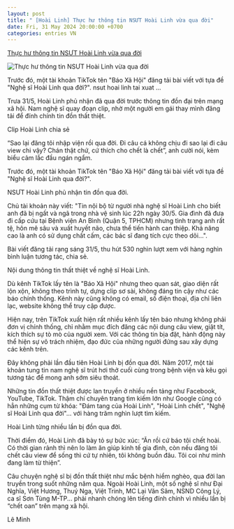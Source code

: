 ```yaml
---
layout: post
title: " [Hoài Linh] Thực hư thông tin NSƯT Hoài Linh vừa qua đời"
date: Fri, 31 May 2024 20:00:00 +0700
categories: entries VN
---
```

[Thực hư thông tin NSƯT Hoài Linh vừa qua đời](https://vietnamnet.vn/thuc-hu-thong-tin-nsut-hoai-linh-vua-qua-doi-2286436.html)

![Thực hư thông tin NSƯT Hoài Linh vừa qua đời](https://static-images.vnncdn.net/vps_images_publish/000001/000003/2024/5/31/thuc-hu-thong-tin-nsut-hoai-linh-vua-qua-doi-1730.jpg?width=0&s=IPaM8wdND9eRT0O35ZPt5w)

Trước đó, một tài khoản TikTok tên "Báo Xã Hội" đăng tải bài viết với tựa đề "Nghệ sĩ Hoài Linh qua đời?". nsut hoai linh tai xuat ...

Trưa 31/5, Hoài Linh phủ nhận đã qua đời trước thông tin đồn đại trên mạng xã hội. Nam nghệ sĩ quay đoạn clip, nhờ một người em gái thay mình đăng tải để đính chính tin đồn thất thiệt.

Clip Hoài Linh chia sẻ

“Sao lại đăng tôi nhập viện rồi qua đời. Đi câu cá không chịu đi sao lại đi câu view chi vậy? Chán thật chứ, cứ thích cho chết là chết”, anh cười nói, kèm biểu cảm lắc đầu ngán ngẩm.

Trước đó, một tài khoản TikTok tên "Báo Xã Hội" đăng tải bài viết với tựa đề "Nghệ sĩ Hoài Linh qua đời?".

NSƯT Hoài Linh phủ nhận tin đồn qua đời.

Chủ tài khoản này viết: "Tin nội bộ từ người nhà nghệ sĩ Hoài Linh cho biết anh đã bị ngất và ngã trong nhà vệ sinh lúc 22h ngày 30/5. Gia đình đã đưa đi cấp cứu tại Bệnh viện An Bình (Quận 5, TPHCM) nhưng tình trạng anh rất tệ, hôn mê sâu và xuất huyết não, chưa thể tiến hành can thiệp. Khả năng cao là anh có sử dụng chất cấm, các bác sĩ đang tích cực theo dõi...".

Bài viết đăng tải rạng sáng 31/5, thu hút 530 nghìn lượt xem với hàng nghìn bình luận tương tác, chia sẻ.

Nội dung thông tin thất thiệt về nghệ sĩ Hoài Linh.

Dù kênh TikTok lấy tên là "Báo Xã Hội" nhưng theo quan sát, giao diện rất lộn xộn, không theo trình tự, dựng clip sơ sài, không đáng tin cậy như các báo chính thống. Kênh này cũng không có email, số điện thoại, địa chỉ liên lạc, website không thể truy cập được.

Hiện nay, trên TikTok xuất hiện rất nhiều kênh lấy tên báo nhưng không phải đơn vị chính thống, chỉ nhằm mục đích đăng các nội dung câu view, giật tít, kích thích sự tò mò của người xem. Với các thông tin bịa đặt, hành động này thể hiện sự vô trách nhiệm, đạo đức của những người đứng sau xây dựng các kênh trên.

Đây không phải lần đầu tiên Hoài Linh bị đồn qua đời. Năm 2017, một tài khoản tung tin nam nghệ sĩ trút hơi thở cuối cùng trong bệnh viện và kêu gọi tương tác để mong anh sớm siêu thoát.

Những tin đồn thất thiệt được lan truyền ở nhiều nền tảng như Facebook, YouTube, TikTok. Thậm chí chuyên trang tìm kiếm lớn như Google cũng có hẳn những cụm từ khóa: "Đám tang của Hoài Linh", "Hoài Linh chết", "Nghệ sĩ Hoài Linh qua đời"… với hàng trăm nghìn lượt tìm kiếm.

Hoài Linh từng nhiều lần bị đồn qua đời.

Thời điểm đó, Hoài Linh đã bày tỏ sự bức xúc: “Ăn rồi cứ báo tôi chết hoài. Có thời gian rảnh thì nên lo làm ăn giúp kinh tế gia đình, còn nếu đăng tôi chết câu view để sống thì cứ tự nhiên, tôi không buồn đâu. Tôi coi như mình đang làm từ thiện”.

Câu chuyện nghệ sĩ bị đồn thất thiệt như mắc bệnh hiểm nghèo, qua đời lan truyền trong suốt những năm qua. Ngoài Hoài Linh, một số nghệ sĩ như Đại Nghĩa, Việt Hương, Thuý Nga, Việt Trinh, MC Lại Văn Sâm, NSND Công Lý, ca sĩ Sơn Tùng M-TP... phải nhanh chóng lên tiếng đính chính vì nhiều lần bị “chết oan” trên mạng xã hội.

Lê Minh

